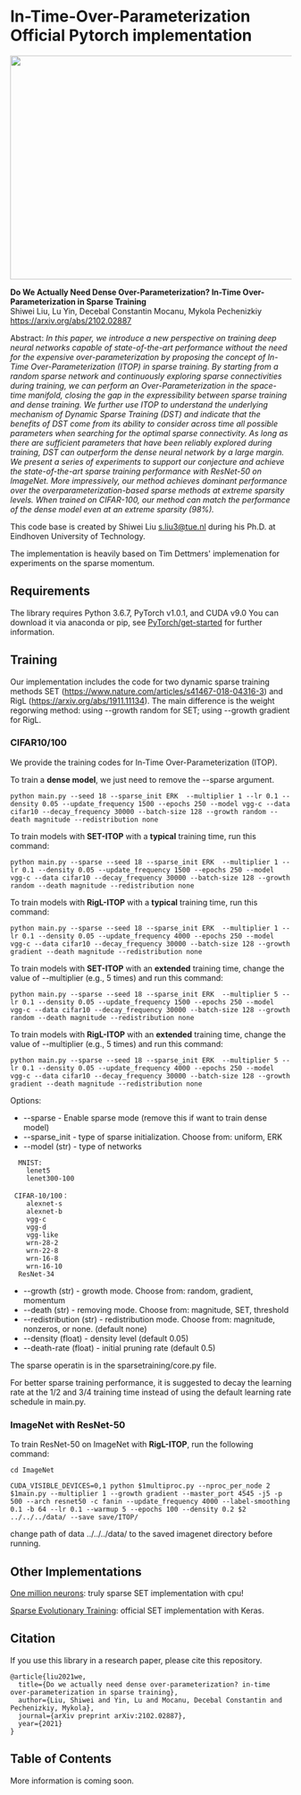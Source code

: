 # In-Time-Over-Parameterization Official Pytorch implementation

<img src="https://github.com/Shiweiliuiiiiiii/In-Time-Over-Parameterization/blob/main/ITOP.png" width="700" height="400">

**Do We Actually Need Dense Over-Parameterization? In-Time Over-Parameterization in Sparse Training**<br>
Shiwei Liu, Lu Yin, Decebal Constantin Mocanu, Mykola Pechenizkiy<br>
https://arxiv.org/abs/2102.02887<br>

Abstract: *In this paper, we introduce a new perspective on training deep neural networks capable of state-of-the-art performance without the need for the expensive over-parameterization by proposing the concept of In-Time Over-Parameterization (ITOP) in sparse training. By starting from a random sparse network and continuously exploring sparse connectivities during training, we can perform an Over-Parameterization in the space-time manifold, closing the gap in the expressibility between sparse training and dense training. We further use ITOP to understand the underlying mechanism of Dynamic Sparse Training (DST) and indicate that the benefits of DST come from its ability to consider across time all possible parameters when searching for the optimal sparse connectivity. As long as there are sufficient parameters that have been reliably explored during training, DST can outperform the dense neural network by a large margin. We present a series of experiments to support our conjecture and achieve the state-of-the-art sparse training performance with ResNet-50 on ImageNet. More impressively, our method achieves dominant performance over the overparameterization-based sparse methods at extreme sparsity levels. When trained on CIFAR-100, our method can match the performance of the dense model even at an extreme sparsity (98%).*

This code base is created by Shiwei Liu [s.liu3@tue.nl](mailto:s.liu3@tue.nl) during his Ph.D. at Eindhoven University of Technology.<br>

The implementation is heavily based on Tim Dettmers' implemenation for experiments on the sparse momentum.

## Requirements

The library requires Python 3.6.7, PyTorch v1.0.1, and CUDA v9.0
You can download it via anaconda or pip, see [PyTorch/get-started](https://pytorch.org/get-started/locally/) for further information. 


## Training 
Our implementation includes the code for two dynamic sparse training methods SET (https://www.nature.com/articles/s41467-018-04316-3) and RigL (https://arxiv.org/abs/1911.11134). The main difference is the weight regorwing method: using --growth random for SET; using --growth gradient for RigL.


### CIFAR10/100
We provide the training codes for In-Time Over-Parameterization (ITOP). 

To train a **dense model**, we just need to remove the --sparse argument.

```
python main.py --seed 18 --sparse_init ERK  --multiplier 1 --lr 0.1 --density 0.05 --update_frequency 1500 --epochs 250 --model vgg-c --data cifar10 --decay_frequency 30000 --batch-size 128 --growth random --death magnitude --redistribution none

```
To train models with **SET-ITOP** with a **typical** training time, run this command:

```
python main.py --sparse --seed 18 --sparse_init ERK  --multiplier 1 --lr 0.1 --density 0.05 --update_frequency 1500 --epochs 250 --model vgg-c --data cifar10 --decay_frequency 30000 --batch-size 128 --growth random --death magnitude --redistribution none

```
To train models with **RigL-ITOP** with a **typical** training time, run this command:

```
python main.py --sparse --seed 18 --sparse_init ERK  --multiplier 1 --lr 0.1 --density 0.05 --update_frequency 4000 --epochs 250 --model vgg-c --data cifar10 --decay_frequency 30000 --batch-size 128 --growth gradient --death magnitude --redistribution none

```

To train models with **SET-ITOP** with an **extended** training time, change the value of --multiplier (e.g., 5 times) and run this command:

```
python main.py --sparse --seed 18 --sparse_init ERK  --multiplier 5 --lr 0.1 --density 0.05 --update_frequency 1500 --epochs 250 --model vgg-c --data cifar10 --decay_frequency 30000 --batch-size 128 --growth random --death magnitude --redistribution none

```
To train models with **RigL-ITOP** with an **extended** training time, change the value of --multiplier (e.g., 5 times) and run this command:

```
python main.py --sparse --seed 18 --sparse_init ERK  --multiplier 5 --lr 0.1 --density 0.05 --update_frequency 4000 --epochs 250 --model vgg-c --data cifar10 --decay_frequency 30000 --batch-size 128 --growth gradient --death magnitude --redistribution none

```

Options:
* --sparse - Enable sparse mode (remove this if want to train dense model)
* --sparse_init - type of sparse initialization. Choose from: uniform, ERK
* --model (str) - type of networks
```
  MNIST:
	lenet5
	lenet300-100

 CIFAR-10/100：
	alexnet-s
	alexnet-b
	vgg-c
	vgg-d
	vgg-like
	wrn-28-2
	wrn-22-8
	wrn-16-8
	wrn-16-10
  ResNet-34
```
* --growth (str) - growth mode. Choose from: random, gradient, momentum
* --death (str) - removing mode. Choose from: magnitude, SET, threshold
* --redistribution (str) - redistribution mode. Choose from: magnitude, nonzeros, or none. (default none)
* --density (float) - density level (default 0.05)
* --death-rate (float) - initial pruning rate (default 0.5)

The sparse operatin is in the sparsetraining/core.py file. 

For better sparse training performance, it is suggested to decay the learning rate at the 1/2 and 3/4 training time instead of using the default learning rate schedule in main.py. 

### ImageNet with ResNet-50
To train ResNet-50 on ImageNet with **RigL-ITOP**, run the following command:
```
cd ImageNet

CUDA_VISIBLE_DEVICES=0,1 python $1multiproc.py --nproc_per_node 2 $1main.py --multiplier 1 --growth gradient --master_port 4545 -j5 -p 500 --arch resnet50 -c fanin --update_frequency 4000 --label-smoothing 0.1 -b 64 --lr 0.1 --warmup 5 --epochs 100 --density 0.2 $2 ../../../data/ --save save/ITOP/
```
change path of data ../../../data/ to the saved imagenet directory before running.

## Other Implementations
[One million neurons](https://github.com/Shiweiliuiiiiiii/SET-MLP-ONE-MILLION-NEURONS): truly sparse SET implementation with cpu!

[Sparse Evolutionary Training](https://github.com/dcmocanu/sparse-evolutionary-artificial-neural-networks): official SET implementation with Keras.

## Citation
If you use this library in a research paper, please cite this repository.
```
@article{liu2021we,
  title={Do we actually need dense over-parameterization? in-time over-parameterization in sparse training},
  author={Liu, Shiwei and Yin, Lu and Mocanu, Decebal Constantin and Pechenizkiy, Mykola},
  journal={arXiv preprint arXiv:2102.02887},
  year={2021}
}
```


## Table of Contents
More information is coming soon.


